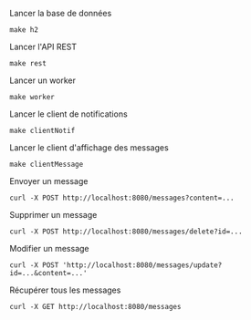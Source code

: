 Lancer la base de données
```
make h2
```
Lancer l'API REST
```
make rest
```
Lancer un worker
```
make worker
```
Lancer le client de notifications
```
make clientNotif
```
Lancer le client d'affichage des messages
```
make clientMessage
```
Envoyer un message
```
curl -X POST http://localhost:8080/messages?content=...
```
Supprimer un message
```
curl -X POST http://localhost:8080/messages/delete?id=...
```
Modifier un message
```
curl -X POST 'http://localhost:8080/messages/update?id=...&content=...'
```
Récupérer tous les messages
```
curl -X GET http://localhost:8080/messages
```